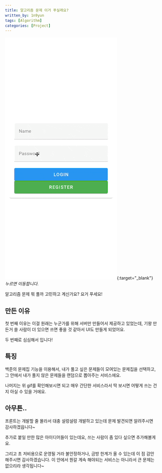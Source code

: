 ```yaml
---
title: 알고리즘 문제 이거 푸실래요?
written_by: 1n9yun
tags: [Algorithm]
categories: [Project]
---
```

[![MVP](/assets/img/posts/project/ps-manager/mvp.gif)](https://ps.ing-lab.kr){:target="_blank"}
_누르면 이동합니다._

알고리즘 문제 뭐 풀까 고민하고 계신가요? 요거 푸세요!

## 만든 이유

첫 번째 이유는 이걸 원래는 누군가를 위해 서버만 만들어서 제공하고 있었는데, 기왕 만든거 쓸 사람이 더 있으면 쓰면 좋을 것 같아서 UI도 만들게 되었어요.

두 번째로 심심해서 입니다!

## 특징

백준의 문제집 기능을 이용해서, 내가 풀고 싶은 문제들이 모여있는 문제집을 선택하고, 그 안에서 내가 풀지 않은 문제들을 랜덤으로 뽑아주는 서비스에요.

나머지는 위 gif를 확인해보시면 되고 매우 간단한 서비스라서 딱 보시면 어떻게 쓰는 건지 아실 수 있을 거에요.

## 아무튼..

프론트는 개발할 줄 몰라서 대충 설렁설렁 개발하고 있는데 문제 발견되면 알려주시면 감사하겠읍니다~

추가로 붙일 만한 많은 아이디어들이 있는데요, 쓰는 사람이 좀 있다 싶으면 추가해볼게요.

그리고 초 저비용으로 운영될 거라 불안정하거나, 금방 한계가 올 수 있는데 이 점 감안해주시면 감사하겠습니다. 이 안에서 뭔갈 계속 해야되는 서비스는 아니라서 큰 문제는 없으리라 생각됩니다~